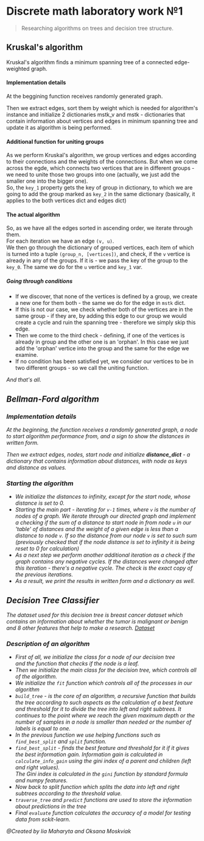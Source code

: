 # Discrete math laboratory work №1
> Researching algorithms on trees and decision tree structure.

## Kruskal's algorithm
Kruskal's algorithm finds a minimum spanning tree of a connected edge-weighted graph.

#### Implementation details
At the beggining function receives randomly generated graph.

Then we extract edges, sort them by weight which is needed for algorithm's instance and initialize
2 dictionaries mstk_v and mstk - dictionaries that contain information about vertices and edges
in minimum spanning tree and update it as algorithm is being performed.

#### Additional function for uniting groups
As we perform Kruskal's algorithm, we group vertices and edges according to their connections and the weights of the connections. But when we come across the egde, which connects two vertices that are in different groups - we need to unite those two groups into one (actually, we just add the smaller one into the bigger one). <br>
So, the  `key_1` property gets the key of group in dictionary, to which we are going to add the group marked as `key_2` in the same dictionary (basically, it applies to the both vertices dict and edges dict) <br>

#### The actual algorithm
So, as we have all the edges sorted in ascending order, we iterate through them. <br>
For each iteration we have an edge `(v, u)`. <br>
We then go through the dictionary of grouped vertices, each item of which is turned into a tuple `(group_n, [vertices])`, and check, if the `v` vertice is already in any of the groups. If it is - we pass the key of the group to the `key_0`. The same we do for the `u` vertice and `key_1` var. <br>

##### Going through conditions
- If we discover, that none of the vertices is defined by a group, we create a new one for them both - the same we do for the edge in `mstk` dict.<br>
- If this is not our case, we check whether both of the vertices are in the same group - if they are, by adding this edge to our group we would create a cycle and ruin the spanning tree - therefore we simply skip this edge. <br>
- Then we come to the third check - defining, if one of the vertices is already in group and the other one is an 'orphan'. In this case we just add the 'orphan' vertice into the group and the same for the edge we examine. <br>
- If no condition has been satisfied yet, we consider our vertices to be in two different groups - so we call the uniting function. 

<i>And that's all.<i>






## Bellman-Ford algorithm
### Implementation details
At the beginning, the function receives a randomly generated graph, a node to start algorithm performance from, and a sign to show the distances in written form.

Then we extract edges, nodes, start node and initialize <b>distance_dict</b> - a dictionary that contains information
about distances, with node as keys and distance as values.

### Starting the algorithm
- We initialize the distances to infinity, except for the start node, whose distance is set to 0.
- Starting the main part - iterating for `v-1` times, where `v` is the number of nodes of a graph. We iterate through our directed graph and implement a checking if the sum of a distance to start node in from node `u` in our 'table' of distances and the weight of a given edge is less than a distance to node `v`. If so the distance from our node `v` is set to such sum (previously checked that if the node distance is set to infinity it is being reset to 0 for calculation)
- As a next step we perform another additional iteration as a check if the graph contains any negative cycles. If the distances were changed after this iteration - there's a negative cycle. The check is the exact copy of the previous iterations.
- As a result, we print the results in written form and a dictionary as well.

## Decision Tree Classifier
The dataset used for this decision tree is breast cancer dataset which contains an information about whether 
the tumor is malignant or benign and 8 other features that help to make a research.
[Dataset](https://scikit-learn.org/stable/modules/generated/sklearn.datasets.load_breast_cancer.html)

### Description of an algorithm
- First of all, we initialize the class for a node of our decision tree <br>
and the function that checks if the node is a leaf.
- Then we initialize the main class for the decision tree, which controls all of the algorithm.
- We initialize the `fit` function which controls all of the processes in our algorithm
- `build_tree` - is the core of an algorithm, a recursive function that builds the tree according to such aspects as the calculation of a best feature and threshold for it to divide the tree into left and right subtrees. It continues to the point where we reach the given maximum depth or the number of samples in a node is smaller than needed or the number of labels is equal to one.
- In the previous function we use helping functions such as `find_best_split` and `split` function.
- `find_best_split` - finds the best feature and threshold for it if it gives the best information gain. Information gain is calculated in `calculate_info_gain` using the gini index of a parent and children (left and right values). <br> 
The Gini index is calculated in the `gini` function by standard formula and numpy features.
- Now back to split function which splits the data into left and right subtrees according to the threshold value.
- `traverse_tree` and `predict` functions are used to store the information about predictions in the tree
- Final `evaluate` function calculates the accuracy of a model for testing data from sckit-learn.

<i>@Created by Iia Maharyta and Oksana Moskviak </i>
